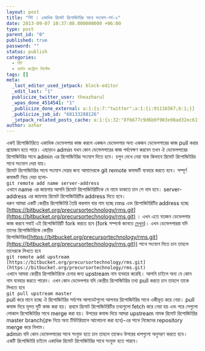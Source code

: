 ```yaml
---
layout: post
title: "গিট : একাধিক রিমোট রিপোজিটরির সাথে সংযোগ-পর্ব-৬"
date: 2013-09-07 10:37:08.000000000 +06:00
type: post
parent_id: "0"
published: true
password: ""
status: publish
categories:
  - গিট
  - ভার্সন কন্ট্রোল সিস্টেম
tags: []
meta:
  _last_editor_used_jetpack: block-editor
  _edit_last: "1"
  publicize_twitter_user: theazharul
  _wpas_done_4514541: "1"
  _publicize_done_external: a:1:{s:7:"twitter";a:1:{i:91116567;b:1;}}
  _publicize_job_id: "68133288126"
  _jetpack_related_posts_cache: a:1:{s:32:"8f6677c9d6b0f903e98ad32ec61f8deb";a:2:{s:7:"expires";i:1643807545;s:7:"payload";a:3:{i:0;a:1:{s:2:"id";i:7;}i:1;a:1:{s:2:"id";i:123;}i:2;a:1:{s:2:"id";i:194;}}}}
author: azhar
---
```


একই রিপোজিটরিতে একাধিক ডেভেলপার কাজ করলে একজন ডেভেলপার অন্য একজন ডেভেলপারের কাজ pull করার প্রয়োজন হতে পারে। এছাড়াও admin যখন কোন ডেভেলপারের কাজ পর্যবেক্ষণ করবেন তখন ঐ ডেভেলপারের রিপোজিটরির সাথে admin এর রিপোজিটরির সংযোগ দিতে হবে। চলুন দেখে নেয়া যাক কিভাবে রিমোট রিপোজিটরির সাথে সংযোগ দেয়া যায়।  
রিমোট রিপোজিটরির সাথে সংযোগ দেয়ার জন্য আমাদেরকে git remote কমান্ডটি ব্যবহার করতে হবে। সম্পূর্ণ কমান্ডটি নিচে দেয়া হলো-  
`git remote add name server-address`  
এখানে name এর জায়গায় আপনি রিমোট রিপোজিটরিটিকে যে নামে ডাকতে চান সে নাম হবে। server-address এর জায়গায় রিমোট রিপোজিটরিটির address দিতে হবে।  
ধরুন আমরা একটি কেন্দ্রীয় রিপোজিটরি তৈরি করলাম যার নাম হচ্ছে rms এবং রিপোজিটরিটির address হচ্ছে [https://bitbucket.org/precursortechnology/rms.git](https://bitbucket.org/precursortechnology/rms.git) । এখন এতে যতজন ডেভেলপার কাজ করবে সবাই এই রিপোজিটরিটি fork করতে হবে (fork সম্পর্কে জানতে [দেখুন](http://www.techtunes.com.bd/internet/tune-id/178340))। এখন ডেভেলপাররা যদি তাদের রিপোজিটরিকে কেন্দ্রীয় রিপোজিটরির([https://bitbucket.org/precursortechnology/rms.git](https://bitbucket.org/precursortechnology/rms.git)) সাথে সংযোগ দিতে চান তাহলে তাদেরকে লিখতে হবে  
`git remote add upstream [https://bitbucket.org/precursortechnology/rms.git](https://bitbucket.org/precursortechnology/rms.git)`  
এখানে আমরা কেন্দ্রীয় রিপোজিটরিকে চেনার জন্য upstream নাম ব্যবহার করেছি। আপনি চাইলে অন্য যে কোন নাম ব্যবহার করতে পারেন। এখন কোন ডেভেলপার যদি কেন্দ্রীয় রিপোজিটরির তথ্য pull করতে চান তাহলে তাকে লিখতে হবে  
`git pull upstream master`  
pull করে মানে হচ্ছে ঐ রিপোজিটরির সর্বশেষ আপডেটগুলো আপনার রিপোজিটরির সাথে একীভূত করে নেয়া। pull কমান্ড দিয়ে মূলত দুটি কাজ করা হয়। প্রথমে রিমোট রিপোজিটরিটির তথ্যগুলো fetch করে নেয়া হয় এবং পরে সেগুলো লোকাল রিপোজিটরির সাথে merge করা হয়। উপরের কমান্ড দিয়ে আমরা upstream নামক রিমোট রিপোজিটরির master branch(ব্রাঞ্চ নিয়ে অন্য টিউটরিয়ালে আলোচনা করা হবে)-এর সাথে নিজেদের repository merge করে নিলাম।  
admin যদি কোন ডেভেলপারের সাথে সংযুক্ত হতে চান তাহলে তাকেও উপরের ধাপগুলো অনুসরণ করতে হবে।  
একটি রিপোজিটরি চাইলে একাধিক রিমোট রিপোজিটরির সাথে সংযুক্ত হতে পারবে।
